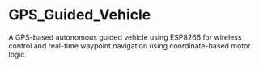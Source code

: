# GPS_Guided_Vehicle
A GPS-based autonomous guided vehicle using ESP8266 for wireless control and real-time waypoint navigation using coordinate-based motor logic.
